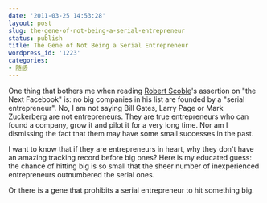 ```yaml
---
date: '2011-03-25 14:53:28'
layout: post
slug: the-gene-of-not-being-a-serial-entrepreneur
status: publish
title: The Gene of Not Being a Serial Entrepreneur
wordpress_id: '1223'
categories:
- 随感
---
```


One thing that bothers me when reading [Robert Scoble](http://www.quora.com/Color-Labs-startup/As-a-VC-how-is-a-41-million-investment-in-an-unproven-social-media-application-like-Color-justified/answer/Robert-Scoble-1)'s assertion on "the Next Facebook" is: no big companies in his list are founded by a "serial entrepreneur". No, I am not saying Bill Gates, Larry Page or Mark Zuckerberg are not entrepreneurs. They are true entrepreneurs who can found a company, grow it and pilot it for a very long time. Nor am I dismissing the fact that them may have some small successes in the past.

I want to know that if they are entrepreneurs in heart, why they don't have an amazing tracking record before big ones? Here is my educated guess: the chance of hitting big is so small that the sheer number of inexperienced entrepreneurs outnumbered the serial ones.

Or there is a gene that prohibits a serial entrepreneur to hit something big.
